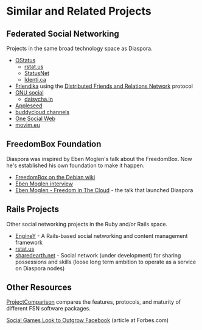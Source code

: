 # Similar and Related Projects

## Federated Social Networking

Projects in the same broad technology space as Diaspora.

* <a href="http://ostatus.org" target="_blank">OStatus</a>
  * <a href="http://rstat.us" target="_blank">rstat.us</a>
  * <a href="http://status.net" target="_blank">StatusNet</a>
  * <a href="http://identi.ca" target="_blank">Identi.ca</a>
* <a href="http://friendika.com" target="_blank">Friendika</a> using the <a href="http://info.dfrn.org/?page_id=2" target="_blank">Distributed Friends and Relations Network</a> protocol
* <a href="http://www.gnu.org/software/social/" target="_blank">GNU social</a>
  * <a href="http://daisycha.in/" target="_blank">daisycha.in</a>
* <a href="http://opensource.appleseedproject.org/" target="_blank">Appleseed</a>
* <a href="http://open.buddycloud.com" target="_blank">buddycloud channels</a>
* <a href="http://onesocialweb.com" target="_blank">One Social Web</a>
* <a href="http://movim.eu" target="_blank">movim.eu</a>
  
## FreedomBox Foundation

Diaspora was inspired by Eben Moglen's talk about the FreedomBox. Now he's established his
own foundation to make it happen.

* <a href="http://wiki.debian.org/FreedomBox" target="_blank">FreedomBox on the Debian wiki</a>
* <a href="http://www.h-online.com/open/features/Interview-Eben-Moglen-Freedom-vs-the-Cloud-Log-955421.html" target="_blank">Eben Moglen interview</a>
* <a href="http://www.youtube.com/watch?v=QOEMv0S8AcA" target="_blank">Eben Moglen - Freedom in The Cloud</a> - the talk that launched Diaspora

## Rails Projects

Other social networking projects in the Ruby and/or Rails space.

* <a href="http://www.enginey.com" target="_blank">EngineY</a> - A Rails-based social networking and content management framework
* <a href="http://rstat.us" target="_blank">rstat.us</a>
* <a href="https://github.com/sharedearth-net/sharedearth-net" target="_blank">sharedearth.net</a> - Social network (under development) for sharing possessions and skills (loose long term ambition to operate as a service on Diaspora nodes)

## Other Resources

<a href="http://gitorious.org/social/pages/ProjectComparison" target="_blank">ProjectComparison</a> compares the features, 
protocols, and maturity of different FSN software packages.

<a href="http://blogs.forbes.com/velocity/2010/03/10/social-games-look-to-outgrow-facebook/" target="_blank">Social Games Look to Outgrow Facebook</a> (article at Forbes.com)

